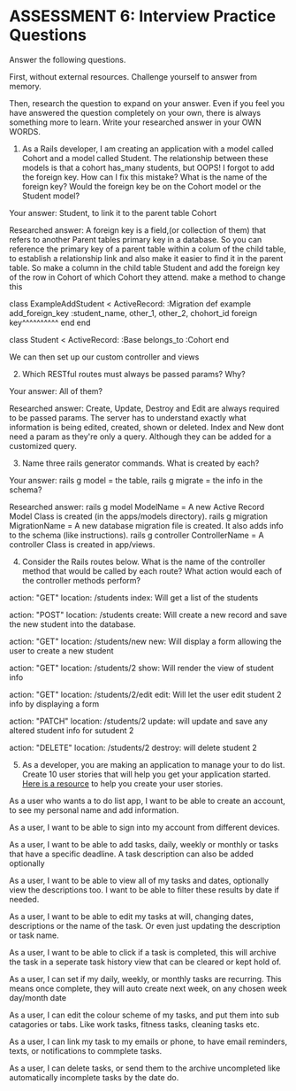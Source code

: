 # ASSESSMENT 6: Interview Practice Questions

Answer the following questions.

First, without external resources. Challenge yourself to answer from memory.

Then, research the question to expand on your answer. Even if you feel you have answered the question completely on your own, there is always something more to learn. Write your researched answer in your OWN WORDS.

1. As a Rails developer, I am creating an application with a model called Cohort and a model called Student. The relationship between these models is that a cohort has_many students, but OOPS! I forgot to add the foreign key. How can I fix this mistake? What is the name of the foreign key? Would the foreign key be on the Cohort model or the Student model?

Your answer: Student, to link it to the parent table Cohort

Researched answer: A foreign key is a field,(or collection of them) that refers to another Parent tables primary key in a database. So you can reference the primary key of a parent table within a colum of the child table, to establish a relationship link and also make it easier to find it in the parent table.
So make a column in the child table Student and add the foreign key of the row in Cohort of which Cohort they attend. make a method to change this 

class ExampleAddStudent < ActiveRecord: :Migration
 def example
add_foreign_key :student_name, other_1, other_2, chohort_id
                                      foreign key^^^^^^^^^^
    end
end

class Student < ActiveRecord: :Base
belongs_to :Cohort
end

We can then set up our custom controller and views

2. Which RESTful routes must always be passed params? Why?

Your answer: All of them?

Researched answer: Create, Update, Destroy and Edit are always required to be passed params. The server has to understand exactly what information is being edited, created, shown or deleted. Index and New dont need a param as they're only a query. Although they can be added for a customized query.

3. Name three rails generator commands. What is created by each?

Your answer: rails g model = the table, rails g migrate = the info in the schema?

Researched answer: rails g model ModelName = A new Active Record Model Class is created (in the apps/models directory). 
rails g migration MigrationName = A new database migration file is created. It also adds info to the schema (like instructions).
rails g controller ControllerName = A controller Class is created in app/views. 

4. Consider the Rails routes below. What is the name of the controller method that would be called by each route? What action would each of the controller methods perform?

action: "GET" location: /students
index: Will get a list of the students

action: "POST" location: /students
create: Will create a new record and save the new student into the database.
 
action: "GET" location: /students/new
new: Will display a form allowing the user to create a new student

action: "GET" location: /students/2
show: Will render the view of student info

action: "GET" location: /students/2/edit
edit: Will let the user edit student 2 info by displaying a form

action: "PATCH" location: /students/2
update: will update and save any altered student info for  sutudent 2

action: "DELETE" location: /students/2
destroy: will delete student 2

5. As a developer, you are making an application to manage your to do list. Create 10 user stories that will help you get your application started. [Here is a resource](https://www.atlassian.com/agile/project-management/user-stories) to help you create your user stories.

As a user who wants a to do list app, I want to be able to create an account, to see my personal name and add information.

As a user, I want to be able to sign into my account from different devices.

As a user, I want to be able to add tasks, daily, weekly or monthly or tasks that have a specific deadline. A task description can also be added optionally

As a user, I want to be able to view all of my tasks and dates, optionally view the descriptions too. I want to be able to filter these results by date if needed.

As a user, I want to be able to edit my tasks at will, changing dates, descriptions or the name of the task. Or even just updating the description or task name.

As a user, I want to be able to click if a task is completed, this will archive the task in a seperate task history view that can be cleared or kept hold of.

As a user, I can set if my daily, weekly, or monthly tasks are recurring. This means once complete, they will auto create next week, on any chosen week day/month date

As a user, I can edit the colour scheme of my tasks, and put them into sub catagories or tabs. Like work tasks, fitness tasks, cleaning tasks etc.

As a user, I can link my task to my emails or phone, to have email reminders, texts, or notifications to commplete tasks.

As a user, I can delete tasks, or send them to the archive uncompleted like automatically incomplete tasks by the date do.





